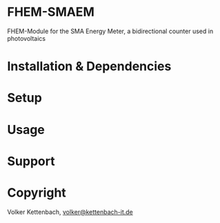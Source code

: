 # FHEM-SMAEM
FHEM-Module for the SMA Energy Meter, a bidirectional counter used in photovoltaics

# Installation & Dependencies

# Setup

# Usage

# Support

# Copyright
Volker Kettenbach, volker@kettenbach-it.de
